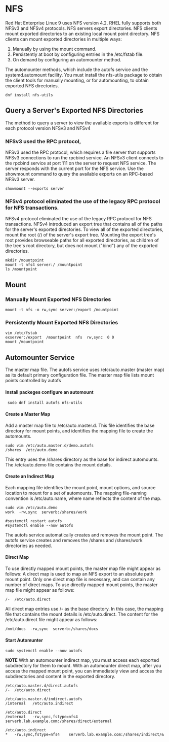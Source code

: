# NFS
Red Hat Enterprise Linux 9 uses NFS version 4.2. RHEL fully supports both NFSv3 and NFSv4 protocols.
NFS servers export directories. NFS clients mount exported directories to an existing local mount point directory. NFS clients can mount exported directories in multiple ways:

1. Manually by using the mount command.
2. Persistently at boot by configuring entries in the /etc/fstab file.
3. On demand by configuring an automounter method.

The automounter methods, which include the autofs service and the systemd.automount facility.
You must install the nfs-utils package to obtain the client tools for manually mounting, or for automounting, to obtain exported NFS directories.
````
dnf install nfs-utils
````
## Query a Server's Exported NFS Directories
The method to query a server to view the available exports is different for each protocol version NFSv3 and NFSv4

### NFSv3 used the RPC protocol,
NFSv3 used the RPC protocol, which requires a file server that supports NFSv3 connections to run the rpcbind service. 
An NFSv3 client connects to the rpcbind service at port 111 on the server to request NFS service.
The server responds with the current port for the NFS service. 
Use the showmount command to query the available exports on an RPC-based NFSv3 server.
````
showmount --exports server
````
### NFSv4 protocol eliminated the use of the legacy RPC protocol for NFS transactions.
NFSv4 protocol eliminated the use of the legacy RPC protocol for NFS transactions.
NFSv4 introduced an export tree that contains all of the paths for the server's exported directories. 
To view all of the exported directories, mount the root (/) of the server's export tree. Mounting the export tree's 
root provides browseable paths for all exported directories, as children of the tree's root directory, but does not mount ("bind") any of the exported directories.
````
mkdir /mountpoint
mount -t nfs4 server:/ /mountpoint
ls /mountpoint
````

## Mount

### Manually Mount Exported NFS Directories
````
mount -t nfs -o rw,sync server:/export /mountpoint
````

### Persistently Mount Exported NFS Directories
````
vim /etc/fstab
exserver:/export  /mountpoint  nfs  rw,sync  0 0
mount /mountpoint
````

## Automounter Service
The master map file. The autofs service uses /etc/auto.master (master map) as its default primary configuration file.
The master map file lists mount points controlled by autofs

####  Install packeges configure an automount 
````
 sudo dnf install autofs nfs-utils

````

#### Create a Master Map
Add a master map file to /etc/auto.master.d. This file identifies the base directory for mount points, and identifies the mapping file to create the automounts.
````
sudo vim /etc/auto.master.d/demo.autofs
/shares  /etc/auto.demo
````
This entry uses the /shares directory as the base for indirect automounts. The /etc/auto.demo file contains the mount details.

#### Create an Indirect Map
Each mapping file identifies the mount point, mount options, and source location to mount for a set of automounts.
The mapping file-naming convention is /etc/auto.name, where name reflects the content of the map.
````
sudo vim /etc/auto.demo
work  -rw,sync  serverb:/shares/work

#systemctl restart autofs
#systemctl enable --now autofs

````
The autofs service automatically creates and removes the mount point. The autofs service creates and removes the /shares and /shares/work directories as needed.

#### Direct Map
To use directly mapped mount points, the master map file might appear as follows:
A direct map is used to map an NFS export to an absolute path mount point. Only one direct map file is necessary, and can contain any number of direct maps.
To use directly mapped mount points, the master map file might appear as follows:

````
/-  /etc/auto.direct
````
All direct map entries use /- as the base directory. In this case, the mapping file that contains the mount details is /etc/auto.direct.
The content for the /etc/auto.direct file might appear as follows:
````
/mnt/docs  -rw,sync  serverb:/shares/docs
````
#### Start Automunter
````
sudo systemctl enable --now autofs
````

**NOTE**
With an automounter indirect map, you must access each exported subdirectory for them to mount. With an automounter direct map, after you access the mapped mount point, you can immediately view and access the subdirectories and content in the exported directory.


````
/etc/auto.master.d/direct.autofs
/-	/etc/auto.direct

/etc/auto.master.d/indirect.autofs
/internal	/etc/auto.indirect

/etc/auto.direct
/external	-rw,sync,fstype=nfs4	serverb.lab.example.com:/shares/direct/external

/etc/auto.indirect
*	-rw,sync,fstype=nfs4	serverb.lab.example.com:/shares/indirect/&
````

